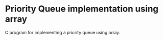 # Priority Queue implementation using array
C program for implementing a priority queue using array.
